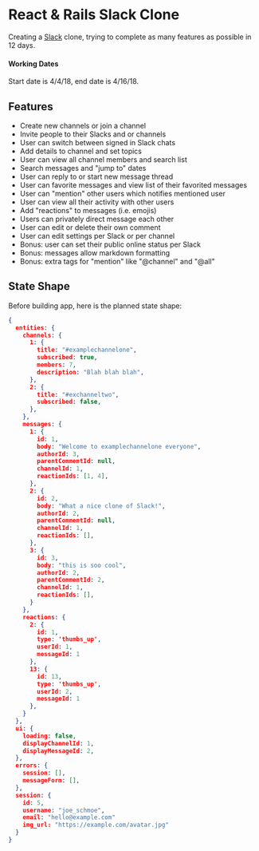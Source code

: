 # React & Rails Slack Clone

Creating a [Slack](https://slack.com/) clone, trying to complete as many features as possible in 12 days.

#### Working Dates

Start date is 4/4/18, end date is 4/16/18.

## Features

- Create new channels or join a channel
- Invite people to their Slacks and or channels
- User can switch between signed in Slack chats
- Add details to channel and set topics
- User can view all channel members and search list
- Search messages and "jump to" dates
- User can reply to or start new message thread
- User can favorite messages and view list of their favorited messages
- User can "mention" other users which notifies mentioned user
- User can view all their activity with other users
- Add "reactions" to messages (i.e. emojis)
- Users can privately direct message each other
- User can edit or delete their own comment
- User can edit settings per Slack or per channel
- Bonus: user can set their public online status per Slack
- Bonus: messages allow markdown formatting
- Bonus: extra tags for "mention" like "@channel" and "@all"

## State Shape

Before building app, here is the planned state shape:

```JSON
{
  entities: {
    channels: {
      1: {
        title: "#examplechannelone",
        subscribed: true,
        members: 7,
        description: "Blah blah blah",
      },
      2: {
        title: "#exchanneltwo",
        subscribed: false,
      },
    },
    messages: {
      1: {
        id: 1,
        body: "Welcome to examplechannelone everyone",
        authorId: 3,
        parentCommentId: null,
        channelId: 1,
        reactionIds: [1, 4],
      },
      2: {
        id: 2,
        body: "What a nice clone of Slack!",
        authorId: 2,
        parentCommentId: null,
        channelId: 1,
        reactionIds: [],
      },
      3: {
        id: 3,
        body: "this is soo cool",
        authorId: 2,
        parentCommentId: 2,
        channelId: 1,
        reactionIds: [],
      }
    },
    reactions: {
      2: {
        id: 1,
        type: 'thumbs_up',
        userId: 1,
        messageId: 1
      },
      13: {
        id: 13,
        type: 'thumbs_up',
        userId: 2,
        messageId: 1
      },
    }
  },
  ui: {
    loading: false,
    displayChannelId: 1,
    displayMessageId: 2,
  },
  errors: {
    session: [],
    messageForm: [],
  },
  session: {
    id: 5,
    username: "joe_schmoe",
    email: "hello@example.com"
    img_url: "https://example.com/avatar.jpg"
  }
}
```